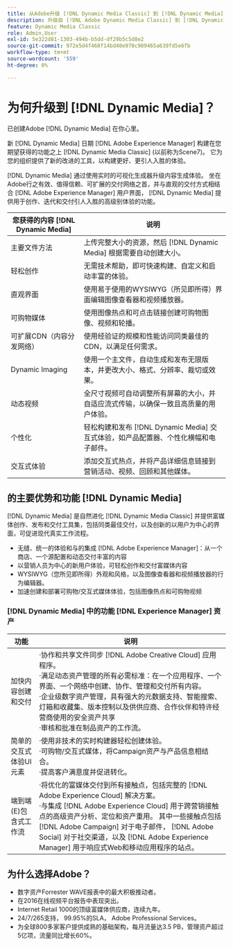 ```yaml
---
title: 从Adobe升级 [!DNL Dynamic Media Classic] 到 [!DNL Dynamic Media] 日期 [!DNL Experience Manager] 资产
description: 升级自 [!DNL Adobe Dynamic Media Classic] 到 [!DNL Dynamic Media] 日期 [!DNL Adobe Experience Manager]. 了解的主要优势和功能 [!DNL Dynamic Media]. 查看功能列表比较、升级常见问题解答和就绪性检查列表。
feature: Dynamic Media Classic
role: Admin,User
exl-id: 5e322d81-1303-494b-b5dd-df29b5c5d8e2
source-git-commit: 972e5d4f468f14bd40e970c989465a639fd5e6fb
workflow-type: tm+mt
source-wordcount: '559'
ht-degree: 0%

---
```


# 为何升级到 [!DNL Dynamic Media]？

已创建Adobe [!DNL Dynamic Media] 在你心里。

新 [!DNL Dynamic Media] 日期 [!DNL Adobe Experience Manager] 构建在您期望获得的功能之上 [!DNL Dynamic Media Classic] (以前称为Scene7)。 它为您的组织提供了新的改进的工具，以构建更好、更引人入胜的体验。

[!DNL Dynamic Media] 通过使用实时的可视化生成器升级内容生成体验。 坐在Adobe行之有效、值得信赖、可扩展的交付网络之首，并与直观的交付方式相结合 [!DNL Adobe Experience Manager] 用户界面， [!DNL Dynamic Media] 提供用于创作、迭代和交付引人入胜的高级别体验的功能。

| 您获得的内容 [!DNL Dynamic Media] | 说明 |
| --- | --- |
| 主要文件方法 | 上传完整大小的资源，然后 [!DNL Dynamic Media] 根据需要自动创建大小。 |
| 轻松创作 | 无需技术帮助，即可快速构建、自定义和启动丰富的体验。 |
| 直观界面 | 使用易于使用的WYSIWYG（所见即所得）界面编辑图像查看器和视频播放器。 |
| 可购物媒体 | 使用图像热点和可点击链接创建可购物图像、视频和轮播。 |
| 可扩展CDN（内容分发网络） | 使用经验证的规模和性能访问同类最佳的CDN，以满足任何需求。 |
| Dynamic Imaging | 使用一个主文件，自动生成和发布无限版本，并更改大小、格式、分辨率、裁切或效果。 |
| 动态视频 | 全尺寸视频可自动调整所有屏幕的大小，并自适应流式传输，以确保一致且高质量的用户体验。 |
| 个性化 | 轻松构建和发布 [!DNL Dynamic Media] 交互式体验，如产品配置器、个性化横幅和电子邮件。 |
| 交互式体验 | 添加交互式热点，并将产品详细信息链接到营销活动、视频、回顾和其他媒体。 |

## 的主要优势和功能 [!DNL Dynamic Media]

[!DNL Dynamic Media] 是自然进化 [!DNL Dynamic Media Classic] 并提供富媒体创作、发布和交付工具集，包括同类最佳交付，以及创新的以用户为中心的界面，可促进现代真实工作流程。

* 无缝、统一的体验和与的集成 [!DNL Adobe Experience Manager]：从一个商店、一个源配置和动态交付丰富的内容
* 以营销人员为中心的新用户体验，可轻松创作和交付富媒体内容
* WYSIWYG（您所见即所得）外观和风格，以及图像查看器和视频播放器的行为编辑器。
* 加速创建和部署可购物/交互式媒体体验，包括图像热点和可购物视频

### [!DNL Dynamic Media] 中的功能 [!DNL Experience Manager] 资产

| 功能 | 说明 |
| --- | --- |
| 加快内容创建和交付 | ·协作和共享文件同步 [!DNL Adobe Creative Cloud] 应用程序。<br>·满足动态资产管理的所有必需标准：在一个应用程序、一个界面、一个网络中创建、协作、管理和交付所有内容。<br>·企业级数字资产管理，具有强大的元数据支持、智能搜索、灯箱和收藏集、版本控制以及供供应商、合作伙伴和特许经营商使用的安全资产共享<br>·审核和批准在制品资产的工作流。 |
| 简单的交互式体验UI元素 | ·使用非技术的实时构建器轻松创建体验。<br>·可购物/交互式媒体，将Campaign资产与产品信息相结合。<br>·提高客户满意度并促进转化。 |
| 端到端(E)包含式工作流 | ·将优化的富媒体交付到所有接触点，包括完整的 [!DNL Adobe Experience Cloud] 解决方案。<br>·与集成 [!DNL Adobe Experience Cloud] 用于跨营销接触点的高级资产分析、定位和资产重用。 其中一些接触点包括 [!DNL Adobe Campaign] 对于电子邮件， [!DNL Adobe Social] 对于社交渠道，以及 [!DNL Adobe Experience Manager] 用于响应式Web和移动应用程序的站点。 |

## 为什么选择Adobe？

* 数字资产Forrester WAVE报表中的最大积极推动者。
* 在2016在线视频平台报告中表现突出。
* Internet Retail 1000的顶级富媒体供应商，连续九年。
* 24/7/265支持， 99.95%的SLA， Adobe Professional Services。
* 为全球800多家客户提供成熟的基础架构，每月流量达3.5 PB，管理资产超过5亿项，流量同比增长60%。
